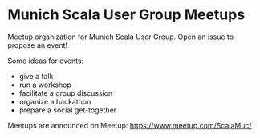 # Munich Scala User Group Meetups 

Meetup organization for Munich Scala User Group. Open an issue to propose an event!

Some ideas for events:
* give a talk
* run a workshop
* facilitate a group discussion
* organize a hackathon
* prepare a social get-together

Meetups are announced on Meetup: https://www.meetup.com/ScalaMuc/
